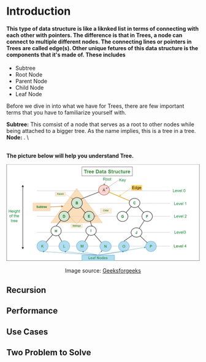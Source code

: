 # **Introduction**
#### This type of data structure is like a liknked  list in terms of connecting with each other with pointers. The difference is that in Trees, a node can connect to multiple different nodes. The connecting lines or pointers in Trees are called edge(s). Other unique fetures of this data structure is the components that it's made of. These includes
* Subtree
* Root Node
* Parent Node
* Child Node
* Leaf Node

Before we dive in into what we have for Trees, there are few important terms that you have to familiarize yourself with.

**Subtree:** This comsist of a node that serves as a root to other nodes while being attached to a bigger tree. As the name implies, this is a tree in a tree. \
**Node:** . \

\
**The picture below will help you understand Tree.**

![Picture](tree.png)
<div align="center">Image source: <a href="https://www.geeksforgeeks.org/introduction-to-tree-data-structure-and-algorithm-tutorials/">Geeksforgeeks</a></div>

## **Recursion**
 
## **Performance**


## **Use Cases**

## **Two Problem to Solve**
